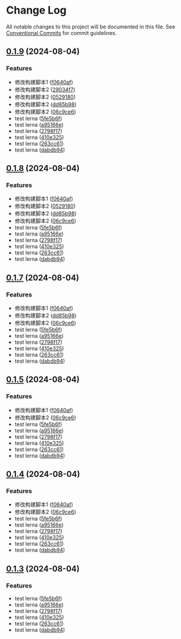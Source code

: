 # Change Log

All notable changes to this project will be documented in this file.
See [Conventional Commits](https://conventionalcommits.org) for commit guidelines.

## [0.1.9](https://github.com/warmhug/_archive/compare/@huajs/lerna-demo@0.1.5...@huajs/lerna-demo@0.1.9) (2024-08-04)


### Features

* 修改构建脚本1 ([f0640af](https://github.com/warmhug/_archive/commit/f0640af50acd48fb63106de45f65934e92502b69))
* 修改构建脚本2 ([29034f7](https://github.com/warmhug/_archive/commit/29034f7cc2ecadbef45a66d38a659c8d7b5b59d3))
* 修改构建脚本2 ([0529180](https://github.com/warmhug/_archive/commit/05291809d8f16c339c9823f91c04e12f2012caed))
* 修改构建脚本2 ([dd85b98](https://github.com/warmhug/_archive/commit/dd85b9822bfcb4c64a2d5d63423ee7551d29b476))
* 修改构建脚本2 ([06c9ce6](https://github.com/warmhug/_archive/commit/06c9ce63e1af7598087a4578a2b96f3f56a81ce6))
* test lerna ([5fe5b6f](https://github.com/warmhug/_archive/commit/5fe5b6f39d69216b8d4bb7d8468d86162c53e894))
* test lerna ([a95166e](https://github.com/warmhug/_archive/commit/a95166e0d1c4392eeb89e44f335085b72b5a241b))
* test lerna ([2798f17](https://github.com/warmhug/_archive/commit/2798f171d555c00bbf6b9b80f50d23ee2674ba4a))
* test lerna ([410e325](https://github.com/warmhug/_archive/commit/410e3257db2530075076300f1f3ae0ac53ffcab9))
* test lerna ([263cc61](https://github.com/warmhug/_archive/commit/263cc611e989a8107e8402833bd603adefe90e27))
* test lerna ([dabdb94](https://github.com/warmhug/_archive/commit/dabdb943a7cb0f5034f5c008ffd0389f25400cbc))





## [0.1.8](https://github.com/warmhug/_archive/compare/@huajs/lerna-demo@0.1.5...@huajs/lerna-demo@0.1.8) (2024-08-04)


### Features

* 修改构建脚本1 ([f0640af](https://github.com/warmhug/_archive/commit/f0640af50acd48fb63106de45f65934e92502b69))
* 修改构建脚本2 ([0529180](https://github.com/warmhug/_archive/commit/05291809d8f16c339c9823f91c04e12f2012caed))
* 修改构建脚本2 ([dd85b98](https://github.com/warmhug/_archive/commit/dd85b9822bfcb4c64a2d5d63423ee7551d29b476))
* 修改构建脚本2 ([06c9ce6](https://github.com/warmhug/_archive/commit/06c9ce63e1af7598087a4578a2b96f3f56a81ce6))
* test lerna ([5fe5b6f](https://github.com/warmhug/_archive/commit/5fe5b6f39d69216b8d4bb7d8468d86162c53e894))
* test lerna ([a95166e](https://github.com/warmhug/_archive/commit/a95166e0d1c4392eeb89e44f335085b72b5a241b))
* test lerna ([2798f17](https://github.com/warmhug/_archive/commit/2798f171d555c00bbf6b9b80f50d23ee2674ba4a))
* test lerna ([410e325](https://github.com/warmhug/_archive/commit/410e3257db2530075076300f1f3ae0ac53ffcab9))
* test lerna ([263cc61](https://github.com/warmhug/_archive/commit/263cc611e989a8107e8402833bd603adefe90e27))
* test lerna ([dabdb94](https://github.com/warmhug/_archive/commit/dabdb943a7cb0f5034f5c008ffd0389f25400cbc))





## [0.1.7](https://github.com/warmhug/_archive/compare/@huajs/lerna-demo@0.1.5...@huajs/lerna-demo@0.1.7) (2024-08-04)


### Features

* 修改构建脚本1 ([f0640af](https://github.com/warmhug/_archive/commit/f0640af50acd48fb63106de45f65934e92502b69))
* 修改构建脚本2 ([dd85b98](https://github.com/warmhug/_archive/commit/dd85b9822bfcb4c64a2d5d63423ee7551d29b476))
* 修改构建脚本2 ([06c9ce6](https://github.com/warmhug/_archive/commit/06c9ce63e1af7598087a4578a2b96f3f56a81ce6))
* test lerna ([5fe5b6f](https://github.com/warmhug/_archive/commit/5fe5b6f39d69216b8d4bb7d8468d86162c53e894))
* test lerna ([a95166e](https://github.com/warmhug/_archive/commit/a95166e0d1c4392eeb89e44f335085b72b5a241b))
* test lerna ([2798f17](https://github.com/warmhug/_archive/commit/2798f171d555c00bbf6b9b80f50d23ee2674ba4a))
* test lerna ([410e325](https://github.com/warmhug/_archive/commit/410e3257db2530075076300f1f3ae0ac53ffcab9))
* test lerna ([263cc61](https://github.com/warmhug/_archive/commit/263cc611e989a8107e8402833bd603adefe90e27))
* test lerna ([dabdb94](https://github.com/warmhug/_archive/commit/dabdb943a7cb0f5034f5c008ffd0389f25400cbc))





## [0.1.5](https://github.com/warmhug/_archive/compare/@huajs/lerna-demo@0.1.5...@huajs/lerna-demo@0.1.5) (2024-08-04)


### Features

* 修改构建脚本1 ([f0640af](https://github.com/warmhug/_archive/commit/f0640af50acd48fb63106de45f65934e92502b69))
* 修改构建脚本2 ([06c9ce6](https://github.com/warmhug/_archive/commit/06c9ce63e1af7598087a4578a2b96f3f56a81ce6))
* test lerna ([5fe5b6f](https://github.com/warmhug/_archive/commit/5fe5b6f39d69216b8d4bb7d8468d86162c53e894))
* test lerna ([a95166e](https://github.com/warmhug/_archive/commit/a95166e0d1c4392eeb89e44f335085b72b5a241b))
* test lerna ([2798f17](https://github.com/warmhug/_archive/commit/2798f171d555c00bbf6b9b80f50d23ee2674ba4a))
* test lerna ([410e325](https://github.com/warmhug/_archive/commit/410e3257db2530075076300f1f3ae0ac53ffcab9))
* test lerna ([263cc61](https://github.com/warmhug/_archive/commit/263cc611e989a8107e8402833bd603adefe90e27))
* test lerna ([dabdb94](https://github.com/warmhug/_archive/commit/dabdb943a7cb0f5034f5c008ffd0389f25400cbc))





## [0.1.4](https://github.com/warmhug/_archive/compare/@huajs/lerna-demo@0.1.5...@huajs/lerna-demo@0.1.4) (2024-08-04)


### Features

* 修改构建脚本1 ([f0640af](https://github.com/warmhug/_archive/commit/f0640af50acd48fb63106de45f65934e92502b69))
* 修改构建脚本2 ([06c9ce6](https://github.com/warmhug/_archive/commit/06c9ce63e1af7598087a4578a2b96f3f56a81ce6))
* test lerna ([5fe5b6f](https://github.com/warmhug/_archive/commit/5fe5b6f39d69216b8d4bb7d8468d86162c53e894))
* test lerna ([a95166e](https://github.com/warmhug/_archive/commit/a95166e0d1c4392eeb89e44f335085b72b5a241b))
* test lerna ([2798f17](https://github.com/warmhug/_archive/commit/2798f171d555c00bbf6b9b80f50d23ee2674ba4a))
* test lerna ([410e325](https://github.com/warmhug/_archive/commit/410e3257db2530075076300f1f3ae0ac53ffcab9))
* test lerna ([263cc61](https://github.com/warmhug/_archive/commit/263cc611e989a8107e8402833bd603adefe90e27))
* test lerna ([dabdb94](https://github.com/warmhug/_archive/commit/dabdb943a7cb0f5034f5c008ffd0389f25400cbc))





## [0.1.3](https://github.com/warmhug/_archive/compare/@huajs/lerna-demo@0.1.5...@huajs/lerna-demo@0.1.3) (2024-08-04)


### Features

* test lerna ([5fe5b6f](https://github.com/warmhug/_archive/commit/5fe5b6f39d69216b8d4bb7d8468d86162c53e894))
* test lerna ([a95166e](https://github.com/warmhug/_archive/commit/a95166e0d1c4392eeb89e44f335085b72b5a241b))
* test lerna ([2798f17](https://github.com/warmhug/_archive/commit/2798f171d555c00bbf6b9b80f50d23ee2674ba4a))
* test lerna ([410e325](https://github.com/warmhug/_archive/commit/410e3257db2530075076300f1f3ae0ac53ffcab9))
* test lerna ([263cc61](https://github.com/warmhug/_archive/commit/263cc611e989a8107e8402833bd603adefe90e27))
* test lerna ([dabdb94](https://github.com/warmhug/_archive/commit/dabdb943a7cb0f5034f5c008ffd0389f25400cbc))
